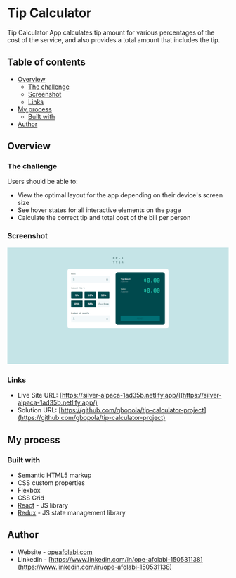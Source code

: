 # Tip Calculator

Tip Calculator App calculates tip amount for various percentages of the cost of the service, and also provides a total amount that includes the tip.

## Table of contents

- [Overview](#overview)
  - [The challenge](#the-challenge)
  - [Screenshot](#screenshot)
  - [Links](#links)
- [My process](#my-process)
  - [Built with](#built-with)
- [Author](#author)

## Overview

### The challenge

Users should be able to:

- View the optimal layout for the app depending on their device's screen size
- See hover states for all interactive elements on the page
- Calculate the correct tip and total cost of the bill per person

### Screenshot

![](./screencapture-silver-alpaca-1ad35b-netlify-app-2022-04-08-12_28_30.png)

### Links

- Live Site URL: [https://silver-alpaca-1ad35b.netlify.app/](https://silver-alpaca-1ad35b.netlify.app/)
- Solution URL: [https://github.com/gbopola/tip-calculator-project](https://github.com/gbopola/tip-calculator-project)

## My process

### Built with

- Semantic HTML5 markup
- CSS custom properties
- Flexbox
- CSS Grid
- [React](https://reactjs.org/) - JS library
- [Redux](https://redux.js.org/) - JS state management library

## Author

- Website - [opeafolabi.com](opeafolabi.com)
- LinkedIn - [https://www.linkedin.com/in/ope-afolabi-150531138](https://www.linkedin.com/in/ope-afolabi-150531138)
